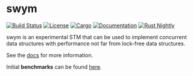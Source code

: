 # swym

[![Build Status](https://travis-ci.com/mtak-/swym.svg?branch=master)](
https://travis-ci.com/mtak-/swym)
[![License](https://img.shields.io/badge/license-MIT-blue.svg)](
https://github.com/crossbeam-rs/crossbeam)
[![Cargo](https://img.shields.io/crates/v/swym.svg)](
https://crates.io/crates/swym)
[![Documentation](https://docs.rs/swym/badge.svg)](
https://docs.rs/swym)
[![Rust Nightly](https://img.shields.io/badge/rust-nightly-lightgray.svg)](
https://www.rust-lang.org)

swym is an experimental STM that can be used to implement concurrent data structures with performance not far from lock-free data structures.

See the [docs](https://docs.rs/swym) for more information.

Initial **benchmarks** can be found [here](https://www.github.com/mtak-/swym/blob/master/info/rbtree.md).